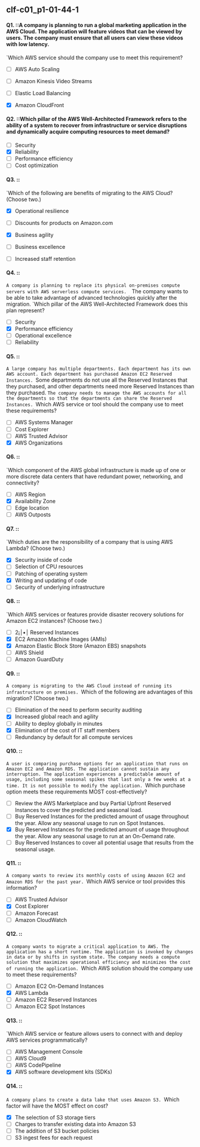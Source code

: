 ##   clf-c01_p1-01-44-1

#### Q1. ::A company is planning to run a global marketing application in the AWS Cloud. The application will feature videos that can be viewed by users. The company must ensure that all users can view these videos with low latency.
`Which AWS service should the company use to meet this requirement?

- [ ] AWS Auto Scaling
- [ ] Amazon Kinesis Video Streams
- [ ] Elastic Load Balancing
- [x] Amazon CloudFront


#### Q2. ::Which pillar of the AWS Well-Architected Framework refers to the ability of a system to recover from infrastructure or service disruptions and dynamically acquire computing resources to meet demand?

- [ ] Security
- [x] Reliability
- [ ] Performance efficiency
- [ ] Cost optimization

#### Q3. ::
`Which of the following are benefits of migrating to the AWS Cloud? (Choose two.)


- [x] Operational resilience
- [ ] Discounts for products on Amazon.com
- [x] Business agility
- [ ] Business excellence
- [ ] Increased staff retention


#### Q4. :: 
`A company is planning to replace its physical on-premises compute servers with AWS serverless compute services. 
`The company wants to be able to take advantage of advanced technologies quickly after the migration.
`Which pillar of the AWS Well-Architected Framework does this plan represent?

- [ ] Security
- [x] Performance efficiency
- [ ] Operational excellence
- [ ] Reliability

#### Q5. ::
`A large company has multiple departments. Each department has its own AWS account. Each department has purchased Amazon EC2 Reserved Instances.
`Some departments do not use all the Reserved Instances that they purchased, and other departments need more Reserved Instances than they purchased.
`The company needs to manage the AWS accounts for all the departments so that the departments can share the Reserved Instances.
`Which AWS service or tool should the company use to meet these requirements?

- [ ] AWS Systems Manager
- [ ] Cost Explorer
- [ ] AWS Trusted Advisor
- [x] AWS Organizations

#### Q6. ::
`Which component of the AWS global infrastructure is made up of one or more discrete data centers that have redundant power, networking, and connectivity?

- [ ] AWS Region
- [x] Availability Zone
- [ ] Edge location
- [ ] AWS Outposts

#### Q7. :: 
`Which duties are the responsibility of a company that is using AWS Lambda? (Choose two.)

- [x] Security inside of code
- [ ] Selection of CPU resources
- [ ] Patching of operating system
- [x] Writing and updating of code
- [ ] Security of underlying infrastructure

#### Q8. ::
`Which AWS services or features provide disaster recovery solutions for Amazon EC2 instances? (Choose two.)


- [ ] ׀•׀¡2 Reserved Instances
- [x] EC2 Amazon Machine Images (AMIs)
- [x] Amazon Elastic Block Store (Amazon EBS) snapshots
- [ ] AWS Shield
- [ ] Amazon GuardDuty

#### Q9. ::
`A company is migrating to the AWS Cloud instead of running its infrastructure on premises.
`Which of the following are advantages of this migration? (Choose two.)

- [ ] Elimination of the need to perform security auditing
- [x] Increased global reach and agility
- [ ] Ability to deploy globally in minutes
- [x] Elimination of the cost of IT staff members
- [ ] Redundancy by default for all compute services

#### Q10. ::
`A user is comparing purchase options for an application that runs on Amazon EC2 and Amazon RDS. The application cannot sustain any interruption. The application experiences a predictable amount of usage, including some seasonal spikes that last only a few weeks at a time. It is not possible to modify the application.
`Which purchase option meets these requirements MOST cost-effectively?

- [ ] Review the AWS Marketplace and buy Partial Upfront Reserved Instances to cover the predicted and seasonal load.
- [ ] Buy Reserved Instances for the predicted amount of usage throughout the year. Allow any seasonal usage to run on Spot Instances.
- [x] Buy Reserved Instances for the predicted amount of usage throughout the year. Allow any seasonal usage to run at an On-Demand rate.
- [ ] Buy Reserved Instances to cover all potential usage that results from the seasonal usage.

#### Q11. ::
`A company wants to review its monthly costs of using Amazon EC2 and Amazon RDS for the past year.
`Which AWS service or tool provides this information?

- [ ] AWS Trusted Advisor
- [x] Cost Explorer
- [ ] Amazon Forecast
- [ ] Amazon CloudWatch

#### Q12. ::
`A company wants to migrate a critical application to AWS. The application has a short runtime. The application is invoked by changes in data or by shifts in system state. The company needs a compute solution that maximizes operational efficiency and minimizes the cost of running the application.
`Which AWS solution should the company use to meet these requirements?

- [ ] Amazon EC2 On-Demand Instances
- [x] AWS Lambda
- [ ] Amazon EC2 Reserved Instances
- [ ] Amazon EC2 Spot Instances

#### Q13. ::
`Which AWS service or feature allows users to connect with and deploy AWS services programmatically?

- [ ] AWS Management Console
- [ ] AWS Cloud9
- [ ] AWS CodePipeline
- [x] AWS software development kits (SDKs)

#### Q14. ::
`A company plans to create a data lake that uses Amazon S3.
`Which factor will have the MOST effect on cost?

- [x] The selection of S3 storage tiers
- [ ] Charges to transfer existing data into Amazon S3
- [ ] The addition of S3 bucket policies
- [ ] S3 ingest fees for each request
